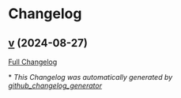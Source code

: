 # Changelog

## [v](https://github.com/AbhilashGade/saru/tree/v) (2024-08-27)

[Full Changelog](https://github.com/AbhilashGade/saru/compare/65b77a570411fa78212df2e336bd8fcdf2348501...v)



\* *This Changelog was automatically generated by [github_changelog_generator](https://github.com/github-changelog-generator/github-changelog-generator)*
